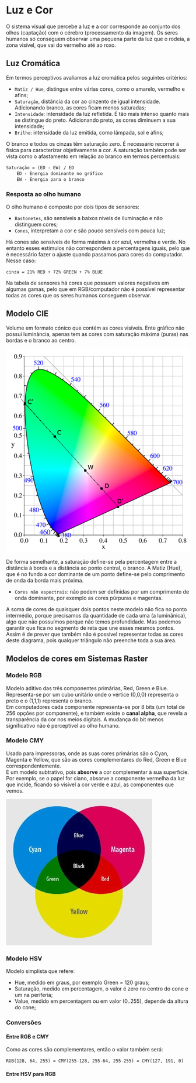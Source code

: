 # Luz e Cor

O sistema visual que percebe a luz e a cor corresponde ao conjunto dos olhos (captação) com o cérebro (processamento da imagem). Os seres humanos só conseguem observar uma pequena parte da luz que o rodeia, a zona visível, que vai do vermelho até ao roxo.

## Luz Cromática

Em termos perceptivos avaliamos a luz cromática pelos seguintes critérios:
- `Matiz / Hue`, distingue entre várias cores, como o amarelo, vermelho e afins;
- `Saturação`, distância da cor ao cinzento de igual intensidade. Adicionando branco, as cores ficam menos saturadas;
- `Intensidade`: intensidade da luz refletida. É tão mais intenso quanto mais se distingue do preto. Adicionando preto, as cores diminuem a sua intensidade;
- `Brilho`: intensidade da luz emitida, como lâmpada, sol e afins;

O branco e todos os cinzas têm saturação zero. É necessário recorrer à física para caracterizar objetivamente a cor. A saturação também pode ser vista como o afastamento em relação ao branco em termos percentuais:

```note
Saturação = (ED - EW) / ED
    ED - Energia dominante no gráfico
    EW - Energia para o branco
```

### Resposta ao olho humano

O olho humano é composto por dois tipos de sensores:
- `Bastonetes`, são sensíveis a baixos níveis de iluminação e não distinguem cores;
- `Cones`, interpretam a cor e são pouco sensíveis com pouca luz;

Há cones são sensíveis de forma máxima à cor azul, vermelha e verde. No entanto esses estímulos não correspondem a percentagens iguais, pelo que é necessário fazer o ajuste quando passamos para cores do computador. Nesse caso:

```note
cinza = 21% RED + 72% GREEN + 7% BLUE
```

Na tabela de sensores há cores que possuem valores negativos em algumas gamas, pelo que em RGB/computador não é possível representar todas as cores que os seres humanos conseguem observar.

## Modelo CIE

Volume em formato cónico que contém as cores visíveis. Ente gráfico não possui luminância, apenas tem as cores com saturação máxima (puras) nas bordas e o branco ao centro.

![CIE](../Images/CIE.png)

De forma semelhante, a saturação define-se pela percentagem entre a distância à borda e a distância ao ponto central, o branco. A Matiz (Hue), que é no fundo a cor dominante de um ponto define-se pelo comprimento de onda da borda mais próxima.

- `Cores não espectrais`: não podem ser definidas por um comprimento de onda dominante, por exemplo as cores púrpuras e magentas.

A soma de cores de quaisquer dois pontos neste modelo não fica no ponto intermédio, porque precisamos da quantidade de cada uma (a luminânica), algo que não possuímos porque não temos profundidade. Mas podemos garantir que fica no segmento de reta que une esses mesmos pontos. <br>
Assim é de prever que também não é possível representar todas as cores deste diagrama, pois qualquer triângulo não preenche toda a sua área.

## Modelos de cores em Sistemas Raster

### Modelo RGB

Modelo aditivo das três componentes primárias, Red, Green e Blue. Representa-se por um cubo unitário onde o vértice (0,0,0) representa o preto e o (1,1,1) representa o branco.<br>
Em computadores cada componente representa-se por 8 bits (um total de 256 opções por componente), e também existe o **canal alpha**, que revela a transparência da cor nos meios digitais. A mudança do bit menos significativo não é perceptível ao olho humano.

### Modelo CMY

Usado para impressoras, onde as suas cores primárias são o Cyan, Magenta e Yellow, que são as cores complementares do Red, Green e Blue correspondentemente.<br>
É um modelo subtrativo, pois **absorve** a cor complementar à sua superfície. Por exemplo, se o papel for ciano, absorve a componente vermelha da luz que incide, ficando só visível a cor verde e azul, as componentes que vemos.

![CMY](../Images/CMY.png)

### Modelo HSV

Modelo simplista que refere:
- Hue, medido em graus, por exemplo Green = 120 graus;
- Saturação, medido em percentagem, o valor é zero no centro do cone e um na periferia;
- Value, medido em percentagem ou em valor (0..255), depende da altura do cone;

### Conversões

#### Entre RGB e CMY

Como as cores são complementares, então o valor também será:

```note
RGB(128, 64, 255) = CMY(255-128, 255-64, 255-255) = CMY(127, 191, 0)
```

#### Entre HSV para RGB

